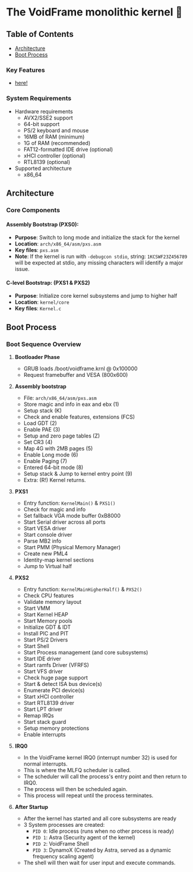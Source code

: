 # The VoidFrame monolithic kernel 💫

## Table of Contents
- [Architecture](#architecture)
- [Boot Process](#boot-process)

### Key Features
- [here!](ROADMAP.md)
### System Requirements
- Hardware requirements
  - AVX2/SSE2 support
  - 64-bit support
  - PS/2 keyboard and mouse
  - 16MB of RAM (minimum)
  - 1G of RAM (recommended)
  - FAT12-formatted IDE drive (optional)
  - xHCI controller (optional)
  - RTL8139 (optional)
- Supported architecture
  - x86_64

## Architecture

### Core Components
#### Assembly Bootstrap (PXS0):
- **Purpose**: Switch to long mode and initialize the stack for the kernel
- **Location**: `arch/x86_64/asm/pxs.asm`
- **Key files**: `pxs.asm`
- **Note**: If the kernel is run with `-debugcon stdio`, string: `1KCSWF23Z456789` will be expected at stdio, any missing characters will identify a major issue.

#### C-level Bootstrap: (PXS1 & PXS2)
- **Purpose**: Initialize core kernel subsystems and jump to higher half
- **Location**: `kernel/core`
- **Key files**: `Kernel.c`

## Boot Process

### Boot Sequence Overview
1. **Bootloader Phase**
    - GRUB loads /boot/voidframe.krnl @ 0x100000
    - Request framebuffer and VESA (800x600)

2. **Assembly bootstrap**
    - File: `arch/x86_64/asm/pxs.asm`
    - Store magic and info in eax and ebx (1)
    - Setup stack (K)
    - Check and enable features, extensions (FCS)
    - Load GDT (2)
    - Enable PAE (3)
    - Setup and zero page tables (Z)
    - Set CR3 (4)
    - Map 4G with 2MB pages (5)
    - Enable Long mode (6)
    - Enable Paging (7)
    - Entered 64-bit mode (8)
    - Setup stack & Jump to kernel entry point (9)
    - Extra: (R!) Kernel returns.

3. **PXS1**
    - Entry function: `KernelMain()` & `PXS1()`
    - Check for magic and info
    - Set fallback VGA mode buffer 0xB8000 
    - Start Serial driver across all ports
    - Start VESA driver
    - Start console driver
    - Parse MB2 info
    - Start PMM (Physical Memory Manager)
    - Create new PML4
    - Identity-map kernel sections
    - Jump to Virtual half

4. **PXS2**
    - Entry function: `KernelMainHigherHalf()` & `PXS2()`
    - Check CPU features
    - Validate memory layout
    - Start VMM
    - Start Kernel HEAP
    - Start Memory pools
    - Initialize GDT & IDT
    - Install PIC and PIT
    - Start PS/2 Drivers
    - Start Shell
    - Start Process management (and core subsystems)
    - Start IDE driver
    - Start ramfs Driver (VFRFS)
    - Start VFS driver
    - Check huge page support
    - Start & detect ISA bus device(s)
    - Enumerate PCI device(s)
    - Start xHCI controller
    - Start RTL8139 driver
    - Start LPT driver
    - Remap IRQs
    - Start stack guard 
    - Setup memory protections
    - Enable interrupts

5. **IRQ0**
    - In the VoidFrame kernel IRQ0 (interrupt number 32) is used for normal interrupts.
    - This is where the MLFQ scheduler is called.
    - The scheduler will call the process's entry point and then return to IRQ0.
    - The process will then be scheduled again.
    - This process will repeat until the process terminates.

6. **After Startup**
    - After the kernel has started and all core subsystems are ready
    - 3 System processes are created:
      - `PID 0`: Idle process (runs when no other process is ready)
      - `PID 1`: Astra (Security agent of the kernel)
      - `PID 2`: VoidFrame Shell
      - `PID 3`: DynamoX (Created by Astra, served as a dynamic frequency scaling agent)
    - The shell will then wait for user input and execute commands.
